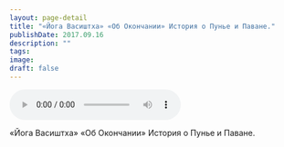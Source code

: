 ```yaml
---
layout: page-detail
title: "«Йога Васиштха» «Об Окончании» История о Пунье и Паване."
publishDate: 2017.09.16
description: ""
tags:
image:
draft: false
---
```


<audio title="2017.09.16 - «Йога Васиштха» «Об Окончании» История о Пунье и Паване..mp3" src="/upload/iblock/528/52863afa6dd65b7e676809d7745ef9cf.mp3" controls=""></audio>

 «Йога Васиштха» «Об Окончании» История о Пунье и Паване. 

  
